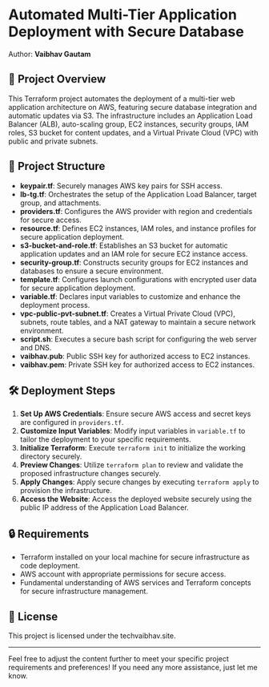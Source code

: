 # Automated Multi-Tier Application Deployment with Secure Database

Author: **Vaibhav Gautam**

## 🚀 Project Overview

This Terraform project automates the deployment of a multi-tier web application architecture on AWS, featuring secure database integration and automatic updates via S3. The infrastructure includes an Application Load Balancer (ALB), auto-scaling group, EC2 instances, security groups, IAM roles, S3 bucket for content updates, and a Virtual Private Cloud (VPC) with public and private subnets.

## 📂 Project Structure

- **keypair.tf**: Securely manages AWS key pairs for SSH access.
- **lb-tg.tf**: Orchestrates the setup of the Application Load Balancer, target group, and attachments.
- **providers.tf**: Configures the AWS provider with region and credentials for secure access.
- **resource.tf**: Defines EC2 instances, IAM roles, and instance profiles for secure application deployment.
- **s3-bucket-and-role.tf**: Establishes an S3 bucket for automatic application updates and an IAM role for secure EC2 instance access.
- **security-group.tf**: Constructs security groups for EC2 instances and databases to ensure a secure environment.
- **template.tf**: Configures launch configurations with encrypted user data for secure application deployment.
- **variable.tf**: Declares input variables to customize and enhance the deployment process.
- **vpc-public-pvt-subnet.tf**: Creates a Virtual Private Cloud (VPC), subnets, route tables, and a NAT gateway to maintain a secure network environment.
- **script.sh**: Executes a secure bash script for configuring the web server and DNS.
- **vaibhav.pub**: Public SSH key for authorized access to EC2 instances.
- **vaibhav.pem**: Private SSH key for authorized access to EC2 instances.

## 🛠️ Deployment Steps

1. **Set Up AWS Credentials**: Ensure secure AWS access and secret keys are configured in `providers.tf`.
2. **Customize Input Variables**: Modify input variables in `variable.tf` to tailor the deployment to your specific requirements.
3. **Initialize Terraform**: Execute `terraform init` to initialize the working directory securely.
4. **Preview Changes**: Utilize `terraform plan` to review and validate the proposed infrastructure changes securely.
5. **Apply Changes**: Apply secure changes by executing `terraform apply` to provision the infrastructure.
6. **Access the Website**: Access the deployed website securely using the public IP address of the Application Load Balancer.

## 🔒 Requirements

- Terraform installed on your local machine for secure infrastructure as code deployment.
- AWS account with appropriate permissions for secure access.
- Fundamental understanding of AWS services and Terraform concepts for secure infrastructure management.

## 📝 License

This project is licensed under the techvaibhav.site.

---

Feel free to adjust the content further to meet your specific project requirements and preferences! If you need any more assistance, just let me know.
